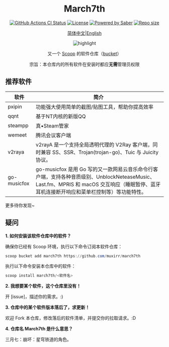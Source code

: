 <div align="center">
    <h1 align="center">March7th</h1>
    <p align="center">
        <a href="https://github.com/WuwuZiQWQ/March7th/actions/workflows/ci.yml"><img src="https://img.shields.io/github/actions/workflow/status/WuwuZiQWQ/March7th/ci.yml?style=flat-square&logo=github&label=Tests" alt="GitHub Actions CI Status"></a>
        <a href="https://github.com/WuwuZiQWQ/March7th/blob/master/LICENSE"><img src="https://img.shields.io/github/license/WuwuZiQWQ/March7th.svg?style=flat-square" alt="License"></a>
        <a href="https://www.microsoft.com/en-us/windows"><img src="https://img.shields.io/badge/Target-Windows%2010-0067B8.svg?style=flat-square" alt="Powered by Saber" /></a>
        <a href="https://github.com/WuwuZiQWQ/March7th"><img src="https://img.shields.io/github/repo-size/WuwuZiQWQ/March7th.svg?style=flat-square" alt="Repo size"></a>
    </p>
    <p align="center">
        <a href="README.md">简体中文</a>|<a href="README.en-US.md">English</a>
    </p>
    <p align="center"><img align="center" src="https://user-images.githubusercontent.com/5764917/100413251-da9d0400-30b1-11eb-9bf8-3a97713e7730.gif" alt="highlight" /></p>
    <p align="center">
        又一个 <a href="https://github.com/lukesampson/scoop">Scoop</a> 的软件仓库（<a href="https://github.com/lukesampson/scoop/wiki/Buckets">bucket</a>）
    </p>
    <p align="center">
        宗旨：本仓库内的所有软件在安装时都应<strong>无需</strong>管理员权限
    </p>
</div>

## 推荐软件

| 软件                    | 简介                                                                                             |
| ----------------------- | ------------------------------------------------------------------------------------------------ |
| pxipin                  | 功能强大使用简单的截图/贴图工具，帮助你提高效率                                                      |
| qqnt                    | 基于NT内核的新版QQ                                                                                |
| steampp                 | 真•Steam管家                                                                                     |
| wemeet                  | 腾讯会议客户端                                                                                    |
| v2raya            | v2rayA 是一个支持全局透明代理的 V2Ray 客户端，同时兼容 SS、SSR、Trojan(trojan-go)、Tuic 与 Juicity协议。 |
| go-musicfox             |go-musicfox 是用 Go 写的又一款网易云音乐命令行客户端，支持各种音质级别、UnblockNeteaseMusic、Last.fm、MPRIS 和 macOS 交互响应（睡眠暂停、蓝牙耳机连接断开响应和菜单栏控制等）等功能特性。|


更多待你发现~

## 疑问

**1. 如何安装该软件仓库中的软件？**

确保你已经有 Scoop 环境，执行以下命令订阅本软件仓库：

```powershell
scoop bucket add march7th https://github.com/muxirr/march7th
```

执行以下命令安装本仓库中的软件：

```powershell
scoop install march7th/<软件名>
```

**2. 我想要某个软件，这个仓库里没有！**

开 [issue]，描述你的需求。:)

**3. 仓库中的某个软件版本落后了，求更新！**

欢迎 Fork 本仓库，修改落后的软件清单，并提交你的拉取请求。:D

**4. 仓库名 March7th 是什么意思？**

三月七：崩坏：星穹铁道的角色。


